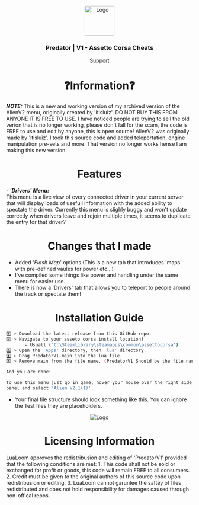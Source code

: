 <br />
<div align="center">
  <a href="https://discord.gg/fZDeS4vtqV">
    <img src="https://github.com/Jay0Hx/Jaylien/assets/119745695/dc73011f-4ff0-4774-a7cb-1ad1035a09d1" alt="Logo" width="80" height="80">
  </a>

  <h3 align="center">Predator | V1 - Assetto Corsa Cheats</h3>

  <p align="center">
    <a href="https://discord.gg/fZDeS4vtqV">Support</a>
  </p>
</div>

<h1 align="center">❓Information❓</a></h1>

***NOTE:*** This is a new and working version of my archived version of the AlienV2 menu, originally created by 'itisluiz'. DO NOT BUY THIS FROM ANYONE IT IS FREE TO USE. I have noticed people are trying to sell the old verion that is no longer working, please don't fall for the scam, the code is FREE to use and edit by anyone, this is open source! AlienV2 was originally made by 'itisluiz'. I took this source code and added teleportation, engine manipulation pre-sets and more. That version no longer works hense I am making this new version.

<h1 align="center">Features </a></h1>  

***- 'Drivers' Menu:***  
This menu is a live view of every connected driver in your current server that will display loads of usefull information with the added ability to spectate the driver. Currently this menu is slighly buggy and won't update correctly when drivers leave and rejoin multiple times, it seems to duplicate the entry for that driver?

<h1 align="center">Changes that I made</a></h1>

+ Added '*Flash Map*' options (This is a new tab that introduces 'maps' with pre-defined vaules for power etc...)  
+ I've compiled some things like power and handling under the same menu for easier use.     
+ There is now a 'Drivers' tab that allows you to teleport to people around the track or spectate them!

<h1 align="center">Installation Guide</a></h1> 

   ```sh
   1️⃣ > Download the latest release from this GitHub repo.
   2️⃣ > Navigate to your asseto corsa install location!
          ∟ Usuall ('C:\SteamLibrary\steamapps\common\assettocorsa')
   3️⃣ > Open the 'Apps' directory, then 'lua' directory.
   4️⃣ > Drag PredatorV1-main into the lua file.
   5️⃣ > Remove main from the file name. (PredatorV1 Should be the file name!)

   And you are done!
   
   To use this menu just go in game, hover your mouse over the right side of the screen to reveal the menu toggle
   panel and select 'Alien V2.1(1)'.
   ```
+ Your final file structure should look something like this. You can ignore the Test files they are placeholders.

<div align="center">
  <a href="https://discord.gg/fZDeS4vtqV">
    <img src="https://github.com/Jay0Hx/PredatorV1/assets/119745695/789f4feb-c2c4-474f-8f9b-685811266edf" alt="Logo">
  </a>
</div>

<h1 align="center">Licensing Information</a></h1>
LuaLoom approves the redistribusion and editing of 'PredatorV1' provided that the following conditions are met:
1. This code shall not be sold or exchanged for profit or goods, this code will remain FREE to all consumers.
2. Credit must be given to the original authors of this source code upon redistribusion or editing.
3. LuaLoom cannot garuntee the saftey of files redistributed and does not hold responsibility for damages caused through non-offical repos.

